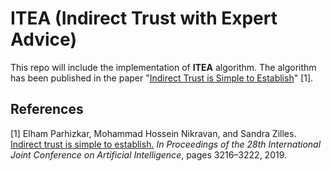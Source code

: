 # ITEA (Indirect Trust with Expert Advice)

This repo will include the implementation of **ITEA** algorithm. The algorithm has been published in the paper "[Indirect Trust is Simple to Establish](https://www.ijcai.org/Proceedings/2019/446)" [1].


## References
[1] Elham Parhizkar, Mohammad Hossein Nikravan, and Sandra Zilles.
[Indirect trust is simple to establish.](https://www.ijcai.org/Proceedings/2019/446)
*In Proceedings of the 28th International Joint Conference on Artificial Intelligence*, pages 3216–3222, 2019.
